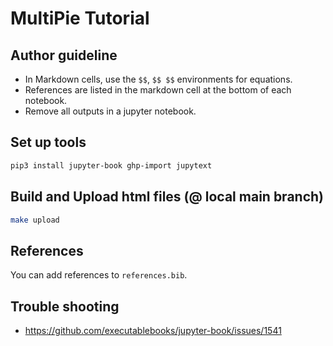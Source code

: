 # MultiPie Tutorial

## Author guideline

* In Markdown cells, use the `$$`, `$$ $$` environments for equations.
* References are listed in the markdown cell at the bottom of each notebook.
* Remove all outputs in a jupyter notebook.

## Set up tools

```bash
pip3 install jupyter-book ghp-import jupytext
```

## Build and Upload html files (@ local main branch)

```bash
make upload
```



## References
You can add references to `references.bib`.

## Trouble shooting

* https://github.com/executablebooks/jupyter-book/issues/1541
